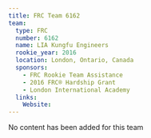 ```yaml
---
title: FRC Team 6162
team:
  type: FRC
  number: 6162
  name: LIA Kungfu Engineers
  rookie_year: 2016
  location: London, Ontario, Canada
  sponsors:
    - FRC Rookie Team Assistance
    - 2016 FRC® Hardship Grant
    - London International Academy
  links:
    Website: 
---
```

No content has been added for this team